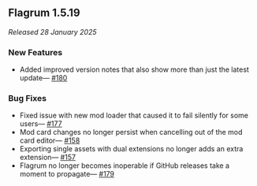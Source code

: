 ## Flagrum 1.5.19

_Released 28 January 2025_

### New Features

* Added improved version notes that also show more than just the latest update—
  [#180](https://github.com/Kizari/Flagrum/issues/180)

### Bug Fixes

* Fixed issue with new mod loader that caused it to fail silently for some users—
  [#177](https://github.com/Kizari/Flagrum/issues/177)
* Mod card changes no longer persist when cancelling out of the mod card editor—
  [#158](https://github.com/Kizari/Flagrum/issues/158)
* Exporting single assets with dual extensions no longer adds an extra extension—
  [#157](https://github.com/Kizari/Flagrum/issues/157)
* Flagrum no longer becomes inoperable if GitHub releases take a moment to propagate—
  [#179](https://github.com/Kizari/Flagrum/issues/179)